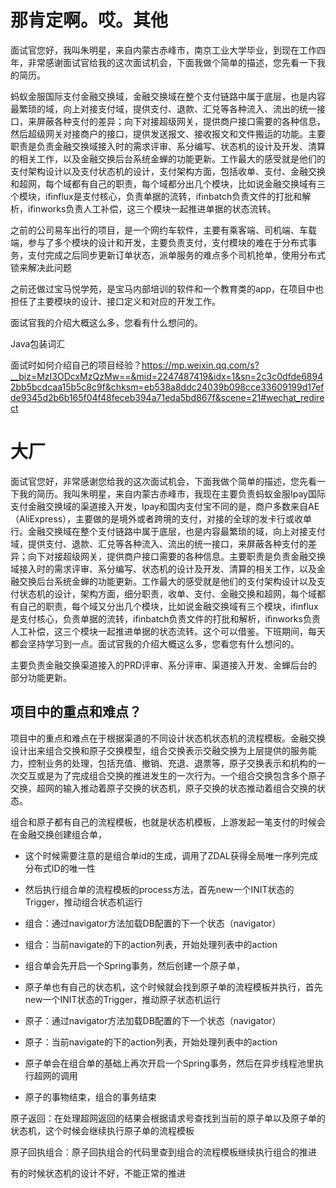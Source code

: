 # 那肯定啊。哎。其他

面试官您好，我叫朱明星，来自内蒙古赤峰市，南京工业大学毕业，到现在工作四年，非常感谢面试官给我的这次面试机会，下面我做个简单的描述，您先看一下我的简历。

蚂蚁金服国际支付金融交换域，金融交换域在整个支付链路中属于底层，也是内容最繁琐的域，向上对接支付域，提供支付、退款、汇兑等各种流入、流出的统一接口，来屏蔽各种支付的差异；向下对接超级网关，提供商户接口需要的各种信息，然后超级网关对接商户的接口，提供发送报文、接收报文和文件搬运的功能。主要职责是负责金融交换域接入时的需求评审、系分编写、状态机的设计及开发、清算的相关工作，以及金融交换后台系统金蝉的功能更新。工作最大的感受就是他们的支付架构设计以及支付状态机的设计，支付架构方面，包括收单、支付、金融交换和超网，每个域都有自己的职责，每个域都分出几个模块，比如说金融交换域有三个模块，ifinflux是支付核心，负责单据的流转，ifinbatch负责文件的打批和解析，ifinworks负责人工补偿，这三个模块一起推进单据的状态流转。

之前的公司易车出行的项目，是一个网约车软件，主要有乘客端、司机端、车载端，参与了多个模块的设计和开发，主要负责支付，支付模块的难在于分布式事务，支付完成之后同步更新订单状态，派单服务的难点多个司机抢单，使用分布式锁来解决此问题

之前还做过宝马悦学苑，是宝马内部培训的软件和一个教育类的app，在项目中也担任了主要模块的设计、接口定义和对应的开发工作。

面试官我的介绍大概这么多，您看有什么想问的。

 

 

Java包装词汇

面试时如何介绍自己的项目经验？https://mp.weixin.qq.com/s?__biz=MzI3ODcxMzQzMw==&mid=2247487419&idx=1&sn=2c3c0dfde68942bb5bcdcaa15b5c8c9f&chksm=eb538a8ddc24039b098cce33609199d17efde9345d2b6b165f04f48feceb394a71eda5bd867f&scene=21#wechat_redirect





# 大厂

面试官您好，非常感谢您给我的这次面试机会，下面我做个简单的描述，您先看一下我的简历。我叫朱明星，来自内蒙古赤峰市，我现在主要负责蚂蚁金服Ipay国际支付金融交换域的渠道接入开发，Ipay和国内支付宝不同的是，商户多数来自AE（AliExpress），主要做的是境外或者跨境的支付，对接的全球的发卡行或收单行。金融交换域在整个支付链路中属于底层，也是内容最繁琐的域，向上对接支付域，提供支付、退款、汇兑等各种流入、流出的统一接口，来屏蔽各种支付的差异；向下对接超级网关，提供商户接口需要的各种信息。主要职责是负责金融交换域接入时的需求评审、系分编写、状态机的设计及开发、清算的相关工作，以及金融交换后台系统金蝉的功能更新。工作最大的感受就是他们的支付架构设计以及支付状态机的设计，架构方面，细分职责，收单、支付、金融交换和超网，每个域都有自己的职责，每个域又分出几个模块，比如说金融交换域有三个模块，ifinflux是支付核心，负责单据的流转，ifinbatch负责文件的打批和解析，ifinworks负责人工补偿，这三个模块一起推进单据的状态流转。这个可以借鉴。下班期间，每天都会坚持学习到一点。面试官我的介绍大概这么多，您看您有什么想问的。

 

主要负责金融交换渠道接入的PRD评审、系分评审、渠道接入开发、金蝉后台的部分功能更新。

## 项目中的重点和难点？

项目中的重点和难点在于根据渠道的不同设计状态机状态机的流程模板。金融交换设计出来组合交换和原子交换模型，组合交换表示交融交换为上层提供的服务能力，控制业务的处理，包括充值、撤销、充退、退票等，原子交换表示和机构的一次交互或是为了完成组合交换的推进发生的一次行为。一个组合交换包含多个原子交换，超网的输入推动着原子交换的状态机，原子交换的状态推动着组合交换的状态。



组合和原子都有自己的流程模板，也就是状态机模板，上游发起一笔支付的时候会在金融交换创建组合单，

- 这个时候需要注意的是组合单id的生成，调用了ZDAL获得全局唯一序列完成分布式ID的唯一性
- 然后执行组合单的流程模板的process方法，首先new一个INIT状态的Trigger，推动组合状态机运行
- 组合：通过navigator方法加载DB配置的下一个状态（navigator）
- 组合：当前navigate的下的action列表，开始处理列表中的action

- 组合单会先开启一个Spring事务，然后创建一个原子单，
- 原子单也有自己的状态机，这个时候就会找到原子单的流程模板并执行，首先new一个INIT状态的Trigger，推动原子状态机运行
- 原子：通过navigator方法加载DB配置的下一个状态（navigator）
- 原子：当前navigate的下的action列表，开始处理列表中的action
- 原子单会在组合单的基础上再次开启一个Spring事务，然后在异步线程池里执行超网的调用
- 原子的事物结束，组合的事务结束

原子返回：在处理超网返回的结果会根据请求号查找到当前的原子单以及原子单的状态机，这个时候会继续执行原子单的流程模板

原子回执组合：原子回执组合的代码里查到组合的流程模板继续执行组合的推进



有的时候状态机的设计不好，不能正常的推进 